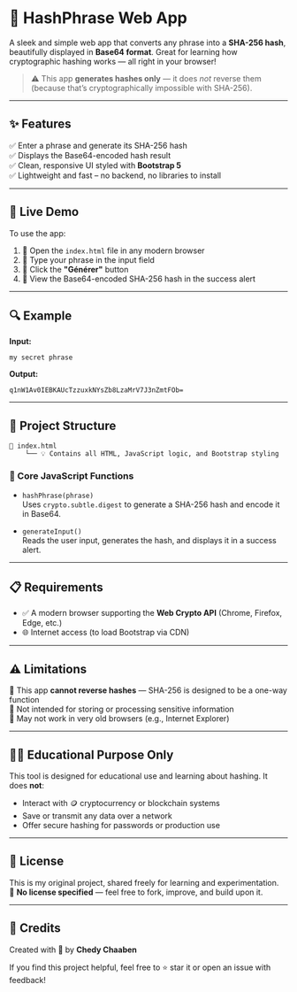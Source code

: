 
# 🔐 HashPhrase Web App

A sleek and simple web app that converts any phrase into a **SHA-256 hash**, beautifully displayed in **Base64 format**. Great for learning how cryptographic hashing works — all right in your browser!

> ⚠️ This app **generates hashes only** — it does *not* reverse them (because that’s cryptographically impossible with SHA-256).

---

## ✨ Features

✅ Enter a phrase and generate its SHA-256 hash  
✅ Displays the Base64-encoded hash result  
✅ Clean, responsive UI styled with **Bootstrap 5**  
✅ Lightweight and fast – no backend, no libraries to install

---

## 🚀 Live Demo

To use the app:

1. 📂 Open the `index.html` file in any modern browser  
2. 💬 Type your phrase in the input field  
3. 🔘 Click the **"Générer"** button  
4. 📢 View the Base64-encoded SHA-256 hash in the success alert

---

## 🔍 Example

**Input:**
```
my secret phrase
```

**Output:**
```
q1nW1Av0IEBKAUcTzzuxkNYsZb8LzaMrV7J3nZmtFOb=
```

---

## 🧱 Project Structure

```
📁 index.html
    └── 💡 Contains all HTML, JavaScript logic, and Bootstrap styling
```

### 🧠 Core JavaScript Functions

- `hashPhrase(phrase)`  
  Uses `crypto.subtle.digest` to generate a SHA-256 hash and encode it in Base64.

- `generateInput()`  
  Reads the user input, generates the hash, and displays it in a success alert.

---

## 📋 Requirements

- ✅ A modern browser supporting the **Web Crypto API** (Chrome, Firefox, Edge, etc.)
- 🌐 Internet access (to load Bootstrap via CDN)

---

## ⚠️ Limitations

🚫 This app **cannot reverse hashes** — SHA-256 is designed to be a one-way function  
🚫 Not intended for storing or processing sensitive information  
🚫 May not work in very old browsers (e.g., Internet Explorer)

---

## 👨‍🏫 Educational Purpose Only

This tool is designed for educational use and learning about hashing. It does **not**:

- Interact with 🪙 cryptocurrency or blockchain systems  
- Save or transmit any data over a network  
- Offer secure hashing for passwords or production use

---

## 📄 License

This is my original project, shared freely for learning and experimentation.  
📌 **No license specified** — feel free to fork, improve, and build upon it.

---

## 🙌 Credits

Created with 💙 by **Chedy Chaaben**

If you find this project helpful, feel free to ⭐️ star it or open an issue with feedback!
